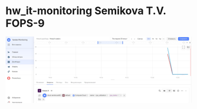 # hw_it-monitoring Semikova T.V. FOPS-9
![alt text](https://github.com/SemikovaTV/hw_it-monitoring/blob/main/%D0%91%D0%B5%D0%B7%20%D0%B8%D0%BC%D0%B5%D0%BD%D0%B8.jpg)
